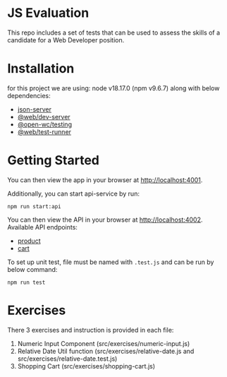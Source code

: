 # JS Evaluation

This repo includes a set of tests that can be used to assess the skills of
a candidate for a Web Developer position.


# Installation

for this project we are using: node v18.17.0 (npm v9.6.7) along with below dependencies:

* [json-server](https://www.npmjs.com/package/json-server)
* [@web/dev-server](https://modern-web.dev/docs/dev-server/overview/)
* [@open-wc/testing](https://open-wc.org/docs/testing/helpers/)
* [@web/test-runner](https://modern-web.dev/docs/test-runner/overview/)

# Getting Started
You can then view the app in your browser at
[http://localhost:4001](http://localhost:4001).

Additionally, you can start api-service by run:

```
npm run start:api
```
    
You can then view the API in your browser at
[http://localhost:4002](http://localhost:4002). Available API endpoints:

 * [product](http://localhost:4002/products)
 * [cart](http://localhost:4002/products)

To set up unit test, file must be named with `.test.js` and can be run by below command:

   ```
   npm run test
   ```

# Exercises
There 3 exercises and instruction is provided in each file:
1) Numeric Input Component (src/exercises/numeric-input.js)
2) Relative Date Util function (src/exercises/relative-date.js and src/exercises/relative-date.test.js)
3) Shopping Cart   (src/exercises/shopping-cart.js)
